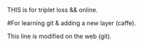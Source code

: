 THIS is for triplet loss && online.

#For learning git & adding a new layer (caffe).

This line is modified on the web (git).
